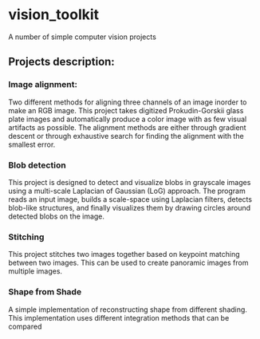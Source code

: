 # vision_toolkit
A number of simple computer vision projects

## Projects description:

### Image alignment:
Two different methods for aligning three channels of an image inorder to make an RGB image. This project takes digitized Prokudin-Gorskii glass plate images and automatically produce a color image with as few visual artifacts as possible. The alignment methods are either through gradient descent or through exhaustive search for finding the alignment with the smallest error.

### Blob detection
This project is designed to detect and visualize blobs in grayscale images using a multi-scale Laplacian of Gaussian (LoG) approach. The program reads an input image, builds a scale-space using Laplacian filters, detects blob-like structures, and finally visualizes them by drawing circles around detected blobs on the image.

### Stitching
This project stitches two images together based on keypoint matching between two images. This can be used to create panoramic images from multiple images.

### Shape from Shade
A simple implementation of reconstructing shape from different shading. This implementation uses different integration methods that can be compared


